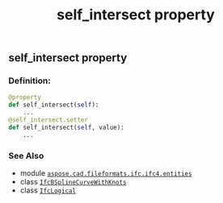 ﻿---
title: self_intersect property
second_title: Aspose.CAD for Python via .NET API References
description: 
type: docs
weight: 100
url: /python-net/aspose.cad.fileformats.ifc.ifc4.entities/ifcbsplinecurvewithknots/self_intersect/
is_root: false
---

## self_intersect property

### Definition:
```python
@property
def self_intersect(self):
    ...
@self_intersect.setter
def self_intersect(self, value):
    ...
```

### See Also
* module [`aspose.cad.fileformats.ifc.ifc4.entities`](../../)
* class [`IfcBSplineCurveWithKnots`](/cad/python-net/aspose.cad.fileformats.ifc.ifc4.entities/ifcbsplinecurvewithknots)
* class [`IfcLogical`](/cad/python-net/aspose.cad.fileformats.ifc.ifc4.types/ifclogical)
